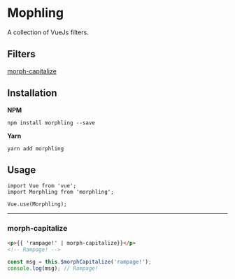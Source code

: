 # Mophling

A collection of VueJs filters.

## Filters

[morph-capitalize](#morph---capitalize)

## Installation

**NPM**

`npm install morphling --save`

**Yarn**

`yarn add morphling`

## Usage

```
import Vue from 'vue';
import Morphling from 'morphling';

Vue.use(Morphling);
```
-----------------------------

### morph-capitalize

```html
<p>{{ 'rampage!' | morph-capitalize}}</p>
<!-- Rampage! -->
```

```javascript
const msg = this.$morphCapitalize('rampage!');
console.log(msg); // Rampage!
```
